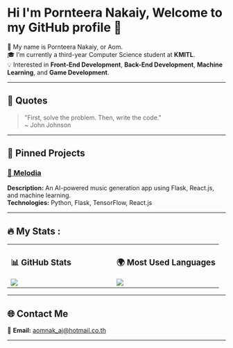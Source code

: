 # Hi I'm Pornteera Nakaiy, Welcome to my GitHub profile 👋

🍂 My name is Pornteera Nakaiy, or Aom.  
🎓 I’m currently a third-year Computer Science student at **KMITL**.  
💡 Interested in **Front-End Development**, **Back-End Development**, **Machine Learning**, and **Game Development**.

---

## 🌟 Quotes  
> "First, solve the problem. Then, write the code."  
> ~ John Johnson  

---

## 📌 Pinned Projects  
### [🎥 Melodia](https://github.com/aomnak/Melodia)  
**Description:** An AI-powered music generation app using Flask, React.js, and machine learning.  
**Technologies:** Python, Flask, TensorFlow, React.js  

---

## 🔥 My Stats :

<table>
  <tr>
    <td valign="top" width="50%">
      <h3>📊 GitHub Stats</h3>
      <img src="https://github-readme-stats.vercel.app/api?username=aomnak&show_icons=true&theme=dark&count_private=true" />
    </td>
    <td valign="top" width="50%">
      <h3>🌍 Most Used Languages</h3>
      <img src="https://github-readme-stats.vercel.app/api/top-langs/?username=aomnak&layout=compact&theme=dark" />
    </td>
  </tr>
</table>


---

## 🌐 Contact Me  
📧 **Email:** [aomnak_aj@hotmail.co.th](mailto:aomnak_aj@hotmail.co.th)  

---

